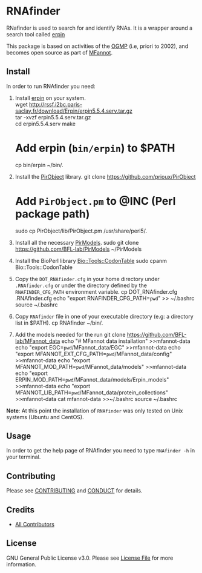 # RNAfinder

RNafinder is used to  search for and identify RNAs. It is a wrapper around a search tool called [erpin]((http://rna.igmors.u-psud.fr/Software/erpin.php))

This package is based on activities of  the [OGMP](http://megasun.bch.umontreal.ca/ogmp/) (i.e, priori to 2002), and
becomes open source as part of [MFannot](http://megasun.bch.umontreal.ca/RNAweasel/).

## Install

In order to run RNAfinder you need:

1. Install [erpin](http://rna.igmors.u-psud.fr/Software/erpin.php) on your system.  
        wget http://rssf.i2bc.paris-saclay.fr/download/Erpin/erpin5.5.4.serv.tar.gz    
        tar -xvzf erpin5.5.4.serv.tar.gz    
        cd erpin5.5.4.serv
	make
	# Add erpin (`bin/erpin`) to $PATH
	cp bin/erpin ~/bin/.
	
2. Install the [PirObject](https://github.com/prioux/PirObject) library.
        git clone https://github.com/prioux/PirObject
	# Add `PirObject.pm` to @INC (Perl package path)
	sudo cp PirObject/lib/PirObject.pm /usr/share/perl5/.

3. Install all the necessary [PirModels](https://github.com/BFL-lab/PirModels).
        sudo git clone https://github.com/BFL-lab/PirModels ~/PirModels

4. Install the BioPerl library [Bio::Tools::CodonTable](http://search.cpan.org/dist/BioPerl/Bio/Tools/CodonTable.pm)
        sudo cpanm Bio::Tools::CodonTable

5. Copy the `DOT_RNAfinder.cfg` in your home directory under `.RNAfinder.cfg` or under the directory defined by the `RNAFINDER_CFG_PATH` environment variable.
        cp DOT_RNAfinder.cfg .RNAfinder.cfg
	echo "export RNAFINDER_CFG_PATH=`pwd`" >> ~/.bashrc
	source ~/.bashrc

6. Copy `RNAfinder` file in one of your executable directory (e.g: a directory list in $PATH).
	cp RNAfinder ~/bin/.

7. Add the models needed for the run
        git clone https://github.com/BFL-lab/MFannot_data
	echo "# MFannot data installation" >>mfannot-data
	echo "export EGC=`pwd`/MFannot_data/EGC" >>mfannot-data
	echo "export MFANNOT_EXT_CFG_PATH=`pwd`/MFannot_data/config" >>mfannot-data
	echo "export MFANNOT_MOD_PATH=`pwd`/MFannot_data/models" >>mfannot-data
	echo "export ERPIN_MOD_PATH=`pwd`/MFannot_data/models/Erpin_models" >>mfannot-data
	echo "export MFANNOT_LIB_PATH=`pwd`/MFannot_data/protein_collections" >>mfannot-data
	cat mfannot-data >>~/.bashrc
	source ~/.bashrc

**Note**: At this point the installation of `RNAfinder` was only tested on Unix systems (Ubuntu and CentOS).

## Usage

In order to get the help page of RNAfinder you need to type `RNAfinder -h` in your terminal.

## Contributing

Please see [CONTRIBUTING](CONTRIBUTING.md) and [CONDUCT](CONDUCT.md) for details.

## Credits

- [All Contributors](https://github.com/BFL-lab/RNAfinder/graphs/contributors)

## License

GNU General Public License v3.0. Please see [License File](LICENSE.md) for more information.
